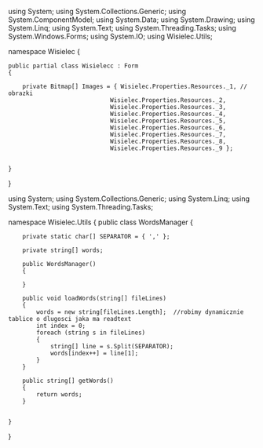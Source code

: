 using System;
using System.Collections.Generic;
using System.ComponentModel;
using System.Data;
using System.Drawing;
using System.Linq;
using System.Text;
using System.Threading.Tasks;
using System.Windows.Forms;
using System.IO;
using Wisielec.Utils;

namespace Wisielec
{

    public partial class Wisielecc : Form
    {

        private Bitmap[] Images = { Wisielec.Properties.Resources._1, // obrazki
                                 Wisielec.Properties.Resources._2,
                                 Wisielec.Properties.Resources._3,
                                 Wisielec.Properties.Resources._4,
                                 Wisielec.Properties.Resources._5,
                                 Wisielec.Properties.Resources._6,
                                 Wisielec.Properties.Resources._7,
                                 Wisielec.Properties.Resources._8,
                                 Wisielec.Properties.Resources._9 };

        
    }
}

using System;
using System.Collections.Generic;
using System.Linq;
using System.Text;
using System.Threading.Tasks;

namespace Wisielec.Utils
{
    public class WordsManager
    {

        private static char[] SEPARATOR = { ',' };

        private string[] words;

        public WordsManager()
        {

        }

        public void loadWords(string[] fileLines)
        {
            words = new string[fileLines.Length];  //robimy dynamicznie tablice o dlugosci jaka ma readtext
            int index = 0;
            foreach (string s in fileLines)
            {
                string[] line = s.Split(SEPARATOR);
                words[index++] = line[1];
            }
        }

        public string[] getWords()
        {
            return words;
        }
        
    
    }
}
